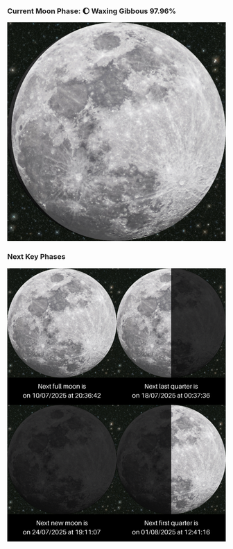 ### Current Moon Phase: 🌔 Waxing Gibbous 97.96%
![Moon Phase](moonphase.png)
### Next Key Phases
![Gallery](gallery.png)